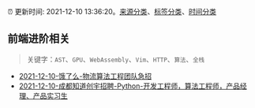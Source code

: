 :alarm_clock: 更新时间: 2021-12-10 13:36:20。[来源分类](../README.md)、[标签分类](../TAGS.md)、[时间分类](../TIMELINE.md)

## 前端进阶相关


> 关键字：`AST`、`GPU`、`WebAssembly`、`Vim`、`HTTP`、`算法`、`全栈`



- [2021-12-10-饿了么-物流算法工程团队急招](https://www.v2ex.com/t/821413) 
- [2021-12-10-成都知道创宇招聘-Python-开发工程师，算法工程师，产品经理、产品实习生](https://www.v2ex.com/t/821395) 